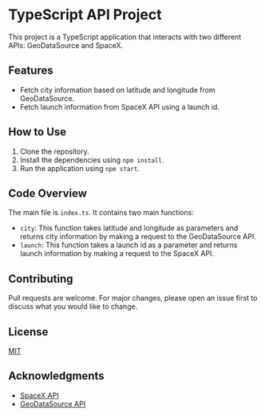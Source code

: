 # TypeScript API Project

This project is a TypeScript application that interacts with two different APIs: GeoDataSource and SpaceX.

## Features

- Fetch city information based on latitude and longitude from GeoDataSource.
- Fetch launch information from SpaceX API using a launch id.

## How to Use

1. Clone the repository.
2. Install the dependencies using `npm install`.
3. Run the application using `npm start`.

## Code Overview

The main file is `index.ts`. It contains two main functions:

- `city`: This function takes latitude and longitude as parameters and returns city information by making a request to the GeoDataSource API.
- `launch`: This function takes a launch id as a parameter and returns launch information by making a request to the SpaceX API.

## Contributing

Pull requests are welcome. For major changes, please open an issue first to discuss what you would like to change.

## License

[MIT](https://choosealicense.com/licenses/mit/)

## Acknowledgments
- [SpaceX API](https://github.com/r-spacex/SpaceX-API)
- [GeoDataSource API](https://www.geodatasource.com/web-service/location-search)

